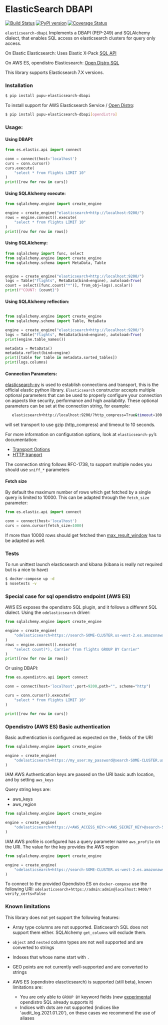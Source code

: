# ElasticSearch DBAPI


[![Build Status](https://github.com/preset-io/elasticsearch-dbapi/workflows/Python/badge.svg)](https://github.com/preset-io/elasticsearch-dbapi/actions)
[![PyPI version](https://badge.fury.io/py/elasticsearch-dbapi.svg)](https://badge.fury.io/py/elasticsearch-dbapi)
[![Coverage Status](https://codecov.io/github/preset-io/elasticsearch-dbapi/coverage.svg?branch=master)](https://codecov.io/github/preset-io/elasticsearch-dbapi)


`elasticsearch-dbapi` Implements a DBAPI (PEP-249) and SQLAlchemy dialect, 
that enables SQL access on elasticsearch clusters for query only access. 

On Elastic Elasticsearch:
Uses Elastic X-Pack [SQL API](https://www.elastic.co/guide/en/elasticsearch/reference/current/xpack-sql.html)

On AWS ES, opendistro Elasticsearch:
[Open Distro SQL](https://opendistro.github.io/for-elasticsearch-docs/docs/sql/) 

This library supports Elasticsearch 7.X versions.

### Installation

```bash
$ pip install pupu-elasticsearch-dbapi
```  

To install support for AWS Elasticsearch Service / [Open Distro](https://opendistro.github.io/for-elasticsearch/features/SQL%20Support.html):

```bash
$ pip install pupu-elasticsearch-dbapi[opendistro]
```  

### Usage:

#### Using DBAPI:

```python
from es.elastic.api import connect

conn = connect(host='localhost')
curs = conn.cursor()
curs.execute(
    "select * from flights LIMIT 10"
)
print([row for row in curs])
```

#### Using SQLAlchemy execute:

```python
from sqlalchemy.engine import create_engine

engine = create_engine("elasticsearch+http://localhost:9200/")
rows = engine.connect().execute(
    "select * from flights LIMIT 10"
)
print([row for row in rows])
```

#### Using SQLAlchemy:

```python
from sqlalchemy import func, select
from sqlalchemy.engine import create_engine
from sqlalchemy.schema import MetaData, Table


engine = create_engine("elasticsearch+http://localhost:9200/")
logs = Table("flights", MetaData(bind=engine), autoload=True)
count = select([func.count("*")], from_obj=logs).scalar()
print(f"COUNT: {count}")
```

#### Using SQLAlchemy reflection:

```python

from sqlalchemy.engine import create_engine
from sqlalchemy.schema import Table, MetaData

engine = create_engine("elasticsearch+http://localhost:9200/")
logs = Table("flights", MetaData(bind=engine), autoload=True)
print(engine.table_names())

metadata = MetaData()
metadata.reflect(bind=engine)
print([table for table in metadata.sorted_tables])
print(logs.columns)
```

#### Connection Parameters:

[elasticsearch-py](https://elasticsearch-py.readthedocs.io/en/master/index.html)
is used to establish connections and transport, this is the official
elastic python library. `Elasticsearch` constructor accepts multiple optional parameters
that can be used to properly configure your connection on aspects like security, performance 
and high availability. These optional parameters can be set at the connection string, for
example:

 ```bash
    elasticsearch+http://localhost:9200/?http_compress=True&timeout=100
```
will set transport to use gzip (http_compress) and timeout to 10 seconds.

For more information on configuration options, look at `elasticsearch-py`’s documentation:
- [Transport Options](https://elasticsearch-py.readthedocs.io/en/master/connection.html#transport)
- [HTTP tranport](https://elasticsearch-py.readthedocs.io/en/master/transports.html#urllib3httpconnection)

The connection string follows RFC-1738, to support multiple nodes you should use `sniff_*` parameters

#### Fetch size

By default the maximum number of rows which get fetched by a single query
is limited to 10000. This can be adapted through the `fetch_size`
parameter:
```python
from es.elastic.api import connect

conn = connect(host='localhost')
curs = conn.cursor(fetch_size=1000)
```
If more than 10000 rows should get fetched then
[max_result_window](https://www.elastic.co/guide/en/elasticsearch/reference/7.x/index-modules.html#dynamic-index-settings)
has to be adapted as well.

### Tests

To run unittest launch elasticsearch and kibana (kibana is really not required but is a nice to have)

```bash
$ docker-compose up -d
$ nosetests -v
```

### Special case for sql opendistro endpoint (AWS ES)

AWS ES exposes the opendistro SQL plugin, and it follows a different SQL dialect. 
Using the `odelasticsearch` driver:

```python
from sqlalchemy.engine import create_engine

engine = create_engine(
    "odelasticsearch+https://search-SOME-CLUSTER.us-west-2.es.amazonaws.com:443/"
)
rows = engine.connect().execute(
    "select count(*), Carrier from flights GROUP BY Carrier"
)
print([row for row in rows])
```

Or using DBAPI:
```python
from es.opendistro.api import connect

conn = connect(host='localhost',port=9200,path="", scheme="http")

curs = conn.cursor().execute(
    "select * from flights LIMIT 10"
)

print([row for row in curs])
```

### Opendistro (AWS ES) Basic authentication

Basic authentication is configured as expected on the <username>,<password> fields of the URI

```python
from sqlalchemy.engine import create_engine

engine = create_engine(
    "odelasticsearch+https://my_user:my_password@search-SOME-CLUSTER.us-west-2.es.amazonaws.com:443/"
)
```

IAM AWS Authentication keys are passed on the URI basic auth location, and by setting `aws_keys`

Query string keys are:

- aws_keys
- aws_region

```python
from sqlalchemy.engine import create_engine

engine = create_engine(
    "odelasticsearch+https://<AWS_ACCESS_KEY>:<AWS_SECRET_KEY>@search-SOME-CLUSTER.us-west-2.es.amazonaws.com:443/?aws_keys=1&&aws_region=<AWS_REGION>"
)
```

IAM AWS profile is configured has a query parameter name `aws_profile` on the URI. The value for the key provides the AWS region

```python
from sqlalchemy.engine import create_engine

engine = create_engine(
    "odelasticsearch+https://search-SOME-CLUSTER.us-west-2.es.amazonaws.com:443/?aws_profile=us-west-2"
)
```

To connect to the provided Opendistro ES on `docker-compose` use the following URI:
`odelasticsearch+https://admin:admin@localhost:9400/?verify_certs=False`

### Known limitations

This library does not yet support the following features:

- Array type columns are not supported. Elaticsearch SQL does not support them either. 
SQLAlchemy `get_columns` will exclude them.
- `object` and `nested` column types are not well supported and are converted to strings
- Indexes that whose name start with `.`
- GEO points are not currently well-supported and are converted to strings

- AWS ES (opendistro elascticsearch) is supported (still beta), known limitations are:
  * You are only able to `GROUP BY` keyword fields (new [experimental](https://github.com/opendistro-for-elasticsearch/sql#experimental) 
 opendistro SQL already supports it)
  * Indices with dots are not supported (indices like 'audit_log.2021.01.20'), 
  on these cases we recommend the use of aliases
